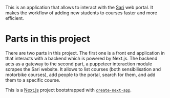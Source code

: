 This is an application that allows to interact with the [Sari](https://www.vku-pgs.asa.ch/fr/) web portal.
It makes the workflow of adding new students to courses faster and more efficient.

# Parts in this project

There are two parts in this project. The first one is a front end application in that interacts with a backend which is powered by Next.js.
The backend acts as a gateway to the second part, a puppeteer interaction module scrapes the Sari website.
It allows to list courses (both sensibilisation and motorbike courses), add people to the portal, search for them, and add them to a specific course.

This is a [Next.js](https://nextjs.org/) project bootstrapped with [`create-next-app`](https://github.com/vercel/next.js/tree/canary/packages/create-next-app).
